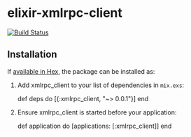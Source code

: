 # elixir-xmlrpc-client
[![Build Status](https://travis-ci.org/ciamiz/elixir-xmlrpc-client.svg?branch=master)](https://travis-ci.org/ciamiz/elixir-xmlrpc-client)



## Installation

If [available in Hex](https://hex.pm/docs/publish), the package can be installed as:

  1. Add xmlrpc_client to your list of dependencies in `mix.exs`:

        def deps do
          [{:xmlrpc_client, "~> 0.0.1"}]
        end

  2. Ensure xmlrpc_client is started before your application:

        def application do
          [applications: [:xmlrpc_client]]
        end
